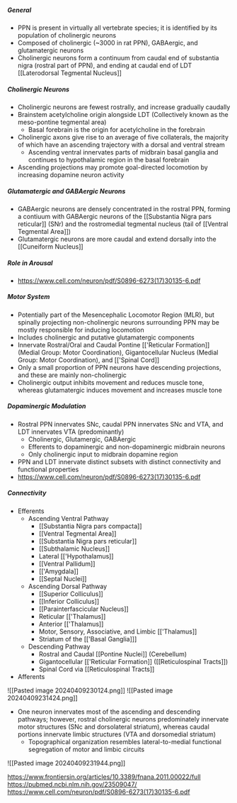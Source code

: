 ##### General
- PPN is present in virtually all vertebrate species; it is identified by its population of cholinergic neurons
- Composed of cholinergic (~3000 in rat PPN), GABAergic, and glutamatergic neurons
- Cholinergic neurons form a continuum from caudal end of substantia nigra (rostral part of PPN), and ending at caudal end of LDT [[Laterodorsal Tegmental Nucleus]]
##### Cholinergic Neurons
- Cholinergic neurons are fewest rostrally, and increase gradually caudally
- Brainstem acetylcholine origin alongside LDT (Collectively known as the meso-pontine tegmental area)
	- Basal forebrain is the origin for acetylcholine in the forebrain
- Cholinergic axons give rise to an average of five collaterals, the majority of which have an ascending trajectory with a dorsal and ventral stream
	- Ascending ventral innervates parts of midbrain basal ganglia and continues to hypothalamic region in the basal forebrain
- Ascending projections may promote goal-directed locomotion by increasing dopamine neuron activity
##### Glutamatergic and GABAergic Neurons
- GABAergic neurons are densely concentrated in the rostral PPN, forming a contiuum with GABAergic neurons of the [[Substantia Nigra pars reticular]] (SNr) and the rostromedial tegmental nucleus (tail of [[Ventral Tegmental Area]])
- Glutamatergic neurons are more caudal and extend dorsally into the [[Cuneiform Nucleus]]

##### Role in Arousal
- https://www.cell.com/neuron/pdf/S0896-6273(17)30135-6.pdf

##### Motor System
- Potentially part of the Mesencephalic Locomotor Region (MLR), but spinally projecting non-cholinergic neurons surrounding PPN may be mostly responsible for inducing locomotion
- Includes cholinergic and putative glutamatergic components
- Innervate Rostral/Oral and Caudal Pontine [['Reticular Formation]] (Medial Group: Motor Coordination), Gigantocellular Nucleus (Medial Group: Motor Coordination), and [['Spinal Cord]]
- Only a small proportion of PPN neurons have descending projections, and these are mainly non-cholinergic
- Cholinergic output inhibits movement and reduces muscle tone, whereas glutamatergic induces movement and increases muscle tone

##### Dopaminergic Modulation
- Rostral PPN innervates SNc, caudal PPN innervates SNc and VTA, and LDT innervates VTA (predominantly)
	- Cholinergic, Glutamergic, GABAergic
	- Efferents to dopaminergic and non-dopaminergic midbrain neurons
	- Only cholinergic input to midbrain dopamine region
- PPN and LDT innervate distinct subsets with distinct connectivity and functional properties
- https://www.cell.com/neuron/pdf/S0896-6273(17)30135-6.pdf

##### Connectivity
- Efferents
	- Ascending Ventral Pathway
		- [[Substantia Nigra pars compacta]]
		- [[Ventral Tegmental Area]]
		- [[Substantia Nigra pars reticular]]
		- [[Subthalamic Nucleus]]
		- Lateral [['Hypothalamus]]
		- [[Ventral Pallidum]]
		- [['Amygdala]]
		- [[Septal Nuclei]]
	- Ascending Dorsal Pathway
		- [[Superior Colliculus]]
		- [[Inferior Colliculus]]
		- [[Parainterfascicular Nucleus]]
		- Reticular [['Thalamus]]
		- Anterior [['Thalamus]]
		- Motor, Sensory, Associative, and Limbic [['Thalamus]]
		- Striatum of the [['Basal Ganglia]]]
	- Descending Pathway
		- Rostral and Caudal [[Pontine Nuclei]] (Cerebellum)
		- Gigantocellular [['Reticular Formation]] ([[Reticulospinal Tracts]])
		- Spinal Cord via [[Reticulospinal Tracts]]
- Afferents

![[Pasted image 20240409230124.png]]
![[Pasted image 20240409231424.png]]
- One neuron innervates most of the ascending and descending pathways; however, rostral cholinergic neurons predominately innervate motor structures (SNc and dorsolateral striatum), whereas caudal portions innervate limbic structures (VTA and dorsomedial striatum)
	- Topographical organization resembles lateral-to-medial functional segregation of motor and limbic circuits

![[Pasted image 20240409231944.png]]



https://www.frontiersin.org/articles/10.3389/fnana.2011.00022/full
https://pubmed.ncbi.nlm.nih.gov/23509047/
https://www.cell.com/neuron/pdf/S0896-6273(17)30135-6.pdf
